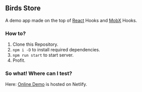 ## Birds Store

A demo app made on the top of [React](https://reactjs.org/docs/hooks-intro.html) Hooks and [MobX](https://mobx-react.js.org/) Hooks.

### How to?

1. Clone this Repository.
2. `npm i -D` to install required dependencies.
3. `npm run start` to start server.
4. Profit.

### So what! Where can I test?

Here: [Online Demo](https://react-mobx-birdstore.netlify.com/) is hosted on Netlify.

